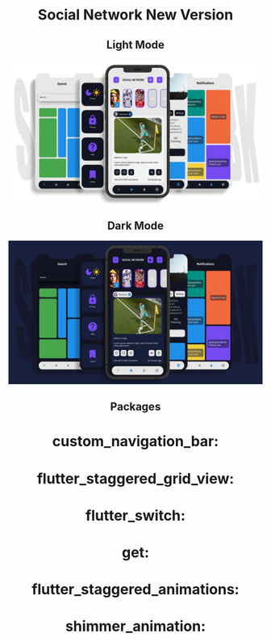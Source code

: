 <html>
  <body>
  <center> 
    <h1> Social Network New Version </h1>
    <h2> Light Mode </h2>
    <img src="https://github.com/abolfazlzareikma/social_network_new_version/blob/master/assets/images/light-text-social-network.jpg">
    <h2> Dark Mode </h2>
    <img src="https://github.com/abolfazlzareikma/social_network_new_version/blob/master/assets/images/dark-text-social-network.jpg">
    <br>
    <h2> Packages </h2>
    <h1> custom_navigation_bar: </h1>
    <h1> flutter_staggered_grid_view: </h1>
    <h1> flutter_switch: </h1>
    <h1> get: </h1>
    <h1> flutter_staggered_animations: </h1>
    <h1> shimmer_animation: </h1>
    
  </center>
    </body>
  </html>
